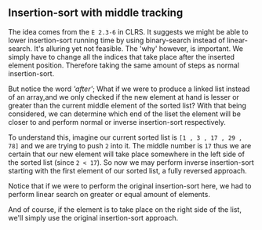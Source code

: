 ## Insertion-sort with middle tracking

The idea comes from the `E 2.3-6` in CLRS. It suggests we might be able to lower insertion-sort running time by using binary-search instead of linear-search. It's alluring yet not feasible. The 'why' however, is important. We simply have to change all the indices that take place after the inserted element position. Therefore taking the same amount of steps as normal insertion-sort.

But notice the word _'after'_; What if we were to produce a linked list instead of an array,and we only checked if the new element at hand is lesser or greater than the current middle element of the sorted list? With that being considered, we can determine which end of the liset the element will be closer to and perform normal or inverse insertion-sort respectively.

To understand this, imagine our current sorted list is `[1 , 3 , 17 , 29 , 78]` and we are trying to push `2` into it. The middle number is `17` thus we are certain that our new element will take place somewhere in the left side of the sorted list (since `2 < 17`). So now we may perform inverse insertion-sort starting with the first element of our sorted list, a fully reversed approach.

Notice that if we were to perform the original insertion-sort here, we had to perform linear search on greater or equal amount of elements.

And of course, if the element is to take place on the right side of the list, we'll simply use the original insertion-sort approach.
